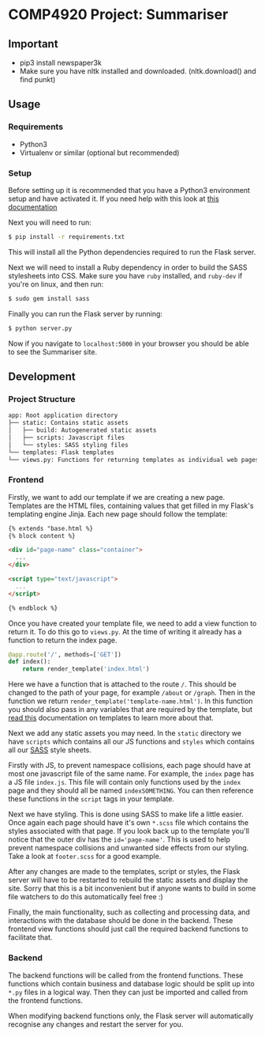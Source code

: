 # COMP4920 Project: Summariser
## Important
+ pip3 install newspaper3k
+ Make sure you have nltk installed and downloaded. (nltk.download() and find punkt)

## Usage

### Requirements

+ Python3
+ Virtualenv or similar (optional but recommended)

### Setup

Before setting up it is recommended that you have a Python3 environment setup and have activated it. If you need help with this look at [this documentation](http://docs.python-guide.org/en/latest/dev/virtualenvs)

Next you will need to run:

```bash
$ pip install -r requirements.txt
```

This will install all the Python dependencies required to run the Flask server.

Next we will need to install a Ruby dependency in order to build the SASS stylesheets into CSS. Make sure you have `ruby` installed, and `ruby-dev` if you're on linux, and then run:

```bash
$ sudo gem install sass
```

Finally you can run the Flask server by running:

```bash
$ python server.py
```

Now if you navigate to `localhost:5000` in your browser you should be able to see the Summariser site.

## Development

### Project Structure

```txt
app: Root application directory
├── static: Contains static assets
│   ├── build: Autogenerated static assets
│   ├── scripts: Javascript files
│   └── styles: SASS styling files
└── templates: Flask templates
└── views.py: Functions for returning templates as individual web pages
```

### Frontend

Firstly, we want to add our template if we are creating a new page. Templates are the HTML files, containing values that get filled in my Flask's templating engine Jinja. Each new page should follow the template:

```html
{% extends "base.html %}
{% block content %}

<div id="page-name" class="container">
  ...
</div>

<script type="text/javascript">
  ...
</script>

{% endblock %}
```

Once you have created your template file, we need to add a view function to return it. To do this go to `views.py`. At the time of writing it already has a function to return the index page.

```python
@app.route('/', methods=['GET'])
def index():
    return render_template('index.html')
```

Here we have a function that is attached to the route `/`. This should be changed to the path of your page, for example `/about` or `/graph`. Then in the function we return `render_template('template-name.html')`. In this function you should also pass in any variables that are required by the template, but [read this](http://flask.pocoo.org/docs/0.12/templating) documentation on templates to learn more about that.

Next we add any static assets you may need. In the `static` directory we have `scripts` which contains all our JS functions and `styles` which contains all our [SASS](http://sass-lang.com) style sheets.

Firstly with JS, to prevent namespace collisions, each page should have at most one javascript file of the same name. For example, the `index` page has a JS file `index.js`. This file will contain only functions used by the `index` page and they should all be named `indexSOMETHING`. You can then reference these functions in the `script` tags in your template.

Next we have styling. This is done using SASS to make life a little easier. Once again each page should have it's own `*.scss` file which contains the styles associated with that page. If you look back up to the template you'll notice that the outer div has the `id='page-name'`. This is used to help prevent namespace collisions and unwanted side effects from our styling. Take a look at `footer.scss` for a good example.

After any changes are made to the templates, script or styles, the Flask server will have to be restarted to rebuild the static assets and display the site. Sorry that this is a bit inconvenient but if anyone wants to build in some file watchers to do this automatically feel free :)

Finally, the main functionality, such as collecting and processing data, and interactions with the database should be done in the backend. These frontend view functions should just call the required backend functions to facilitate that.

### Backend

The backend functions will be called from the frontend functions. These functions which contain business and database logic should be split up into `*.py` files in a logical way. Then they can just be imported and called from the frontend functions.

When modifying backend functions only, the Flask server will automatically recognise any changes and restart the server for you.
